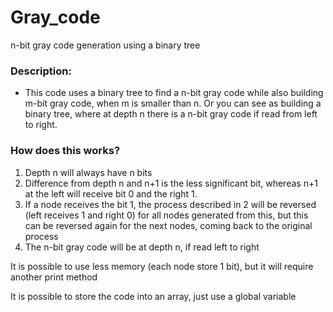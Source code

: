 # Gray_code
 <p>n-bit gray code generation using a binary tree</p>

<h3>Description:</h3>
<ul>
    <li>
    This code uses a binary tree to find a n-bit gray code while also 
    building m-bit gray code, when m is smaller than n. Or you can see as building a
                                        binary tree, where at depth n there is a n-bit gray code if read
                                                   from left to right.
                                        </li>
</ul>

<h3>How does this works?</h3>
<ol>
           <li>Depth n will always have n bits</li>
           <li>Difference from depth n and n+1 is the less significant bit, whereas
           n+1 at the left will receive bit 0 and the right 1.</li>
           <li>If a node receives the bit 1, the process described in 2 will be
           reversed (left receives 1 and right 0) for all nodes generated from
           this, but this can be reversed again for the next nodes, coming back
           to the original process</li>
           <li>The n-bit gray code will be at depth n, if read left to right</li>
</ol>
<p></p>
<p>
It is possible to use less memory (each node store 1 bit), but it will require another
print method
</p>
<p>
It is possible to store the code into an array, just use a global variable
</p>
